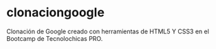 # clonaciongoogle
Clonación de Google creado con herramientas de HTML5 Y CSS3 en el Bootcamp de Tecnolochicas PRO. 
